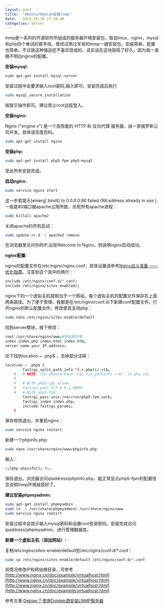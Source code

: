 ```yaml
---
layout: post
title:  "Ubuntu/Debian安装lnmp"
date:   2014-10-30 23:20:40
categories: Server
---
```

lnmp是一系列的开源软件所组成的服务器环境安装包，取自linux，nginx，mysql和php四个单词的首字母。曾经试用过军哥的lnmp一键安装包，安装简单，配置也简单。不过我这种强迫症不喜欢现成的，说实话在这块鼓捣了好久。因为我一直搞不明白nginx的配置。

**安装mysql:**
```bash
sudo apt-get install mysql-server
```
安装过程中会要求输入root密码,输入即可。安装完成后执行
```bash
sudo mysql_secure_installation
```
按提示操作即可。建议禁止root远程登入。

**安装nginx:**

Nginx ("engine x") 是一个高性能的 HTTP 和 反向代理 服务器，由一家俄罗斯公司开发。具体请百度百科。
```bash
sudo apt-get install nginx
```
**安装php:**
```bash
sudo apt-get install php5-fpm php5-mysql
```
至此所有安装完成。

**启动nginx:**
```bash
sudo service nginx start
```
这一步若提示[emerg] bind() to 0.0.0.0:80 failed (98:address already in use ),一般是80端口被apache占用所致，杀死所有apache进程：
```bash
sudo killall apache2
```
关闭apache的开机启动：
```bash
sudo update-rc.d -f apache2 remove
```
在浏览器里访问你的IP,出现Welcome to Nginx，则说明nginx启动成功。

**nginx配置:**

nginx的配置文件在/etc/nginx/nginx.conf，具体设置请参考[Nginx战斗准备 —— 优化指南](http://blog.jobbole.com/51861/)。注意到这个其中的两行：
```bash
include /etc/nginx/conf.d/*.conf;
include /etc/nginx/sites-enabled/;
```
nginx下的一个虚拟主机就相当于一个网站，每个虚拟主机的配置文件保存在上面两条路径。为了便于管理，我都是在/etc/nginx/conf.d/下新建conf配置文件。打开nginx的默认配置文件，修改使其支持php：
```bash
sudo nano /etc/nginx/sites-enable/default
```
找到server模块，按下修改：
```bash
root /usr/share/nginx/www;#网站根目录
index index.php index.html index.htm;
server_name your_IP_address;
```
往下找到location ~ .php$ ，去掉部分注释：
```bash
location ~ .php$ {
		fastcgi_split_path_info ^(.+.php)(/.+)$;
	#	# NOTE: You should have "cgi.fix_pathinfo = 0;" in php.ini
	#
	#	# With php5-cgi alone:
	#	fastcgi_pass 127.0.0.1:9000;
	#	# With php5-fpm:
		fastcgi_pass unix:/var/run/php5-fpm.sock;
		fastcgi_index index.php;
		include fastcgi_params;
	}
```
保存修改退出，并重启nginx：
```bash
sudo service nginx restart
```
新建一个phpinfo.php:
```bash
sudo nano /usr/share/nginx/www/phpinfo.php
```
输入：
```bash
<;?php phpinfo(); ?>;
```
保存退出，浏览器访问ipaddress/phpinfo.php，能正常显示php5-fpm的配置信息说明lnmp环境就搭好了。

**建议安装phpmyadmin:**
```bash
sudo apt-get install phpmyadmin
sudo ln -s /usr/share/phpmyadmin/ /usr/share/nginx/www 
sudo service nginx reatsrt
```
安装过程中会提示输入mysql密码和设置root登录密码，安装完成访问ipaddress/phpmyadmin，进行管理数据库。

**新建一个虚拟主机（添加网站）:**

复制/etc/nginx/sites-enable/default到/etc/nginx/conf.d/*.conf：
```bash
sudo cp /etc/nginx/sites-enable/default /etc/nginx/conf.d/*.conf
```
视情况修改IP和网站根目录，可参考[http://www.nginx.cn/doc/example/virtualhost.html](http://www.nginx.cn/doc/example/virtualhost.html)
[http://www.nginx.cn/doc/example/virtualhost.html](http://www.nginx.cn/doc/example/virtualhost.html)

参考文章:[Debian 7 使用Dotdeb源安装LNMP服务器](http://dearroy.com/linux/2013/06/20/install-lnmp-on-debian-7.html)
